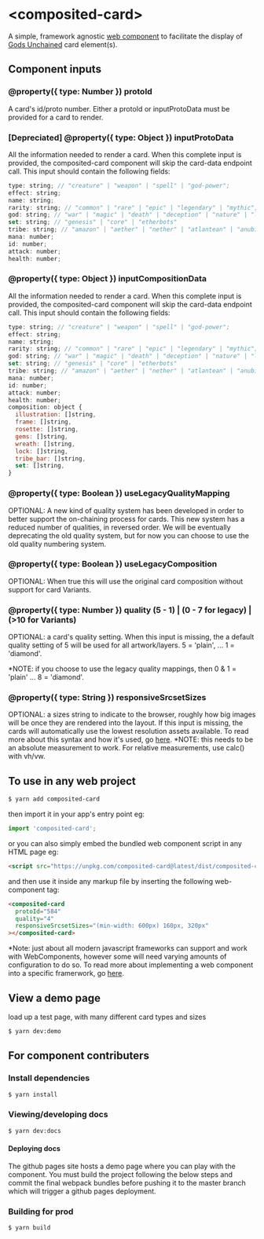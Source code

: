 # \<composited-card\>

A simple, framework agnostic [web component](https://developer.mozilla.org/en-US/docs/Web/Web_Components) to facilitate the display of [Gods Unchained](https://godsunchained.com/) card element(s).

## Component inputs

### @property({ type: Number }) protoId

A card's id/proto number. Either a protoId or inputProtoData must be provided for a card to render.

### [Depreciated] @property({ type: Object }) inputProtoData

All the information needed to render a card. When this complete input is provided, the composited-card component will skip the card-data endpoint call.
This input should contain the following fields:

```javascript
type: string; // "creature" | "weapon" | "spell" | "god-power";
effect: string;
name: string;
rarity: string; // "common" | "rare" | "epic" | "legendary" | "mythic";
god: string; // "war" | "magic" | "death" | "deception" | "nature" | "light";
set: string; // "genesis" | "core" | "etherbots"
tribe: string; // "amazon" | "aether" | "nether" | "atlantean" | "anubian" | "mystic" | "viking" | "dragon" | "guild" | "olympian" | "structure" | "wild"
mana: number;
id: number;
attack: number;
health: number;
```

### @property({ type: Object }) inputCompositionData

All the information needed to render a card. When this complete input is provided, the composited-card component will skip the card-data endpoint call. 
This input should contain the following fields:

```javascript
type: string; // "creature" | "weapon" | "spell" | "god-power";
effect: string;
name: string;
rarity: string; // "common" | "rare" | "epic" | "legendary" | "mythic";
god: string; // "war" | "magic" | "death" | "deception" | "nature" | "light";
set: string; // "genesis" | "core" | "etherbots"
tribe: string; // "amazon" | "aether" | "nether" | "atlantean" | "anubian" | "mystic" | "viking" | "dragon" | "guild" | "olympian" | "structure" | "wild"
mana: number;
id: number;
attack: number;
health: number;
composition: object {
  illustration: []string,
  frame: []string,
  rosette: []string,
  gems: []string,
  wreath: []string,
  lock: []string,
  tribe_bar: []string,
  set: []string,
}
```

### @property({ type: Boolean }) useLegacyQualityMapping

OPTIONAL: A new kind of quality system has been developed in order to better support the on-chaining process for cards. This new system has a reduced number of qualities, in reversed order. We will be eventually deprecating the old quality system, but for now you can choose to use the old quality numbering system.

### @property({ type: Boolean }) useLegacyComposition

OPTIONAL: When true this will use the original card composition without support for card Variants.

### @property({ type: Number }) quality (5 - 1) | (0 - 7 for legacy) | (>10 for Variants)

OPTIONAL: a card's quality setting. When this input is missing, the a default quality setting of 5 will be used for all artwork/layers. 5 = 'plain', ... 1 = 'diamond'. 

*NOTE: if you choose to use the legacy quality mappings, then 0 & 1 = 'plain' ... 8 = 'diamond'.


### @property({ type: String }) responsiveSrcsetSizes

OPTIONAL: a sizes string to indicate to the browser, roughly how big images will be once they are rendered into the layout. If this input is missing, the cards will automatically use the lowest resolution assets available. To read more about this syntax and how it's used, go [here](https://css-tricks.com/sometimes-sizes-is-quite-important/). \*NOTE: this needs to be an absolute measurement to work. For relative measurements, use calc() with vh/vw.

## To use in any web project

```bash
$ yarn add composited-card
```
then import it in your app's entry point eg:
```javascript
import 'composited-card';
```
or you can also simply embed the bundled web component script in any HTML page eg:
```html
<script src="https://unpkg.com/composited-card@latest/dist/composited-card.packed.js"></script>
```
and then use it inside any markup file by inserting the following web-component tag:

```html
<composited-card
  protoId="584"
  quality="4"
  responsiveSrcsetSizes="(min-width: 600px) 160px, 320px"
></composited-card>
```
*Note: just about all modern javascript frameworks can support and work with WebComponents, however some will need varying amounts of configuration to do so. To read more about implementing a web component into a specific framerwork, go [here](https://custom-elements-everywhere.com).

## View a demo page

load up a test page, with many different card types and sizes

```bash
$ yarn dev:demo
```

## For component contributers

### Install dependencies

```bash
$ yarn install
```

### Viewing/developing docs

```bash
$ yarn dev:docs
```

#### Deploying docs

The github pages site hosts a demo page where you can play with the component. You must build the project following the below steps and commit the final webpack bundles before pushing it to the master branch which will trigger a github pages deployment.

### Building for prod

```bash
$ yarn build
```

